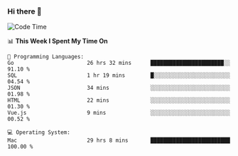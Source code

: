 ### Hi there 👋

<!--
**CrazyCollin/crazycollin** is a ✨ _special_ ✨ repository because its `README.md` (this file) appears on your GitHub profile.

Here are some ideas to get you started:

- 🔭 I’m currently working on ...
- 🌱 I’m currently learning ...
- 👯 I’m looking to collaborate on ...
- 🤔 I’m looking for help with ...
- 💬 Ask me about ...
- 📫 How to reach me: ...
- 😄 Pronouns: ...
- ⚡ Fun fact: ...
-->

<!--START_SECTION:waka-->
![Code Time](http://img.shields.io/badge/Code%20Time-3%2C307%20hrs%2053%20mins-blue)

📊 **This Week I Spent My Time On** 

```text
💬 Programming Languages: 
Go                       26 hrs 32 mins      ███████████████████████░░   91.10 % 
SQL                      1 hr 19 mins        █░░░░░░░░░░░░░░░░░░░░░░░░   04.54 % 
JSON                     34 mins             ░░░░░░░░░░░░░░░░░░░░░░░░░   01.98 % 
HTML                     22 mins             ░░░░░░░░░░░░░░░░░░░░░░░░░   01.30 % 
Vue.js                   9 mins              ░░░░░░░░░░░░░░░░░░░░░░░░░   00.52 % 

💻 Operating System: 
Mac                      29 hrs 8 mins       █████████████████████████   100.00 % 
```


<!--END_SECTION:waka-->
